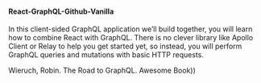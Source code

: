 #### React-GraphQL-Github-Vanilla

In this client-sided GraphQL application we’ll build together, you will learn how to combine React with GraphQL. There is no clever library like Apollo Client or Relay to help you get started yet, so instead, you will perform GraphQL queries and mutations with basic HTTP requests.

Wieruch, Robin. The Road to GraphQL. Awesome Book))